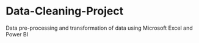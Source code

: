 # Data-Cleaning-Project
Data pre-processing and transformation of data using Microsoft Excel and Power BI
